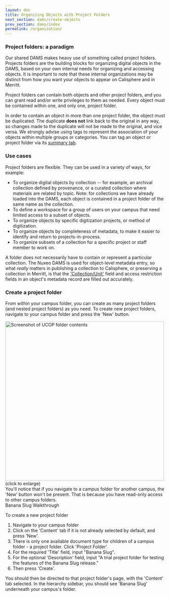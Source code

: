 ```yaml
---
layout: doc
title: Organizing Objects with Project Folders
next_section: dams/create-objects
prev_section: dams/index
permalink: /organization/
---
```


### Project folders: a paradigm

Our shared DAMS makes heavy use of something called project folders. Projects folders are the building blocks for organizing digital objects in the DAMS, based on your own internal needs for organizing and accessing objects. It is important to note that these internal organizations may be distinct from how you want your objects to appear on Calisphere and in Merritt.

Project folders can contain both objects and other project folders, and you can grant read and/or write privileges to them as needed. Every object must be contained within one, and only one, project folder.

<div class="note">In order to contain an object in more than one project folder, the object must be duplicated. The duplicate <b>does not</b> link back to the original in any way, so changes made to the duplicate will not be made to the original, and vice versa. We strongly advise using tags to represent the association of your objects within multiple groups or categories. You can tag an object or project folder via its <a href="{{ site.url }}{{ site.baseurl}}/docs/dams/edit-objects" class="notelink">summary tab</a>.</div>

### Use cases
Project folders are flexible. They can be used in a variety of ways, for example:

  - To organize digital objects by collection -- for example, an archival collection defined by provenance, or a curated collection where materials are related by topic.
    Note: for collections we have already loaded into the DAMS, each object is contained in a project folder of the same      name as the collection. 
  - To define a workspace for a group of users on your campus that need limited access to a subset of objects. 
  - To organize objects by specific digitization projects, or method of digitization. 
  - To organize objects by completeness of metadata, to make it easier to identify and return to projects-in-process. 
  - To organize subsets of a collection for a specific project or staff member to work on.
  
<div class="note">A folder does not necessarily have to contain or represent a particular collection. The Nuxeo DAMS is used for object-level metadata entry, so what <i>really</i> matters in publishing a collection to Calisphere, or preserving a collection in Merritt, is that the <a href="" class="notelink">'Collection/Unit'</a> field and access restriction fields in an object's metadata record are filled out accurately.</div>

### Create a project folder
From within your campus folder, you can create as many project folders (and nested project folders) as you need. To create new project folders, navigate to your campus folder and press the 'New' button. 

<a class="img-popup" href="{{ site.url }}{{ site.baseurl }}/images/2_UCOP-folder.png">
  <img src="{{ site.url }}{{ site.baseurl }}/images/2_UCOP-folder.png" alt="Screenshot of UCOP folder contents" style="width: 500px">
</a>
<br>(click to enlarge)

<div class="note">You'll notice that if you navigate to a campus folder for another campus, the 'New' button won't be present. That is because you have read-only access to other campus folders.</div>

<div class="walkthrough">Banana Slug Walkthrough</div>

To create a new project folder 

1. Navigate to your campus folder
2. Click on the 'Content' tab if it is not already selected by default, and press 'New'.
3. There is only one available document type for children of a campus folder - a project folder. Click 'Project Folder'. 
4. For the required 'Title' field, input "Banana Slug".
5. For the optional 'Description' field, input "A trial project folder for testing the features of the Banana Slug release." 
6. Then press 'Create'. 

<p>You should then be directed to that project folder's page, with the 'Content' tab selected. In the hierarchy sidebar, you should see 'Banana Slug' underneath your campus's folder.</p>